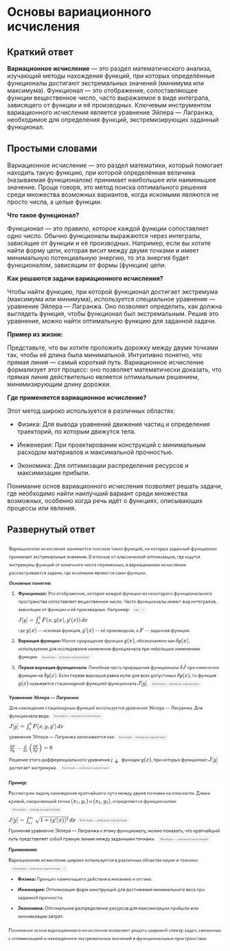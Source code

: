 # Основы вариационного исчисления

## Краткий ответ

**Вариационное исчисление** — это раздел математического анализа, изучающий методы нахождения функций, при которых определённые функционалы достигают экстремальных значений (минимума или максимума). Функционал — это отображение, сопоставляющее функции вещественное число, часто выражаемое в виде интеграла, зависящего от функции и её производных. Ключевым инструментом вариационного исчисления является уравнение Эйлера — Лагранжа, необходимое для определения функций, экстремизирующих заданный функционал. 

## Простыми словами

​Вариационное исчисление — это раздел математики, который помогает находить такую функцию, при которой определённая величина (называемая функционалом) принимает наибольшее или наименьшее значение. Проще говоря, это метод поиска оптимального решения среди множества возможных вариантов, когда искомыми являются не просто числа, а целые функции.​

**Что такое функционал?**

Функционал — это правило, которое каждой функции сопоставляет одно число. Обычно функционалы выражаются через интегралы, зависящие от функции и её производных. Например, если вы хотите найти форму цепи, которая висит между двумя точками и имеет минимальную потенциальную энергию, то эта энергия будет функционалом, зависящим от формы (функции) цепи.​

**Как решаются задачи вариационного исчисления?**

Чтобы найти функцию, при которой функционал достигает экстремума (максимума или минимума), используется специальное уравнение — уравнение Эйлера — Лагранжа. Оно позволяет определить, как должна выглядеть функция, чтобы функционал был экстремальным. Решив это уравнение, можно найти оптимальную функцию для заданной задачи.​

**Пример из жизни:**

Представьте, что вы хотите проложить дорожку между двумя точками так, чтобы её длина была минимальной. Интуитивно понятно, что прямая линия — самый короткий путь. Вариационное исчисление формализует этот процесс: оно позволяет математически доказать, что прямая линия действительно является оптимальным решением, минимизирующим длину дорожки.​

**Где применяется вариационное исчисление?**

Этот метод широко используется в различных областях:​

- Физика: Для вывода уравнений движения частиц и определения траекторий, по которым движутся тела.​

- Инженерия: При проектировании конструкций с минимальным расходом материалов и максимальной прочностью.​

- Экономика: Для оптимизации распределения ресурсов и максимизации прибыли.​

Понимание основ вариационного исчисления позволяет решать задачи, где необходимо найти наилучший вариант среди множества возможных, особенно когда речь идёт о функциях, описывающих процессы или явления.

## Развернутый ответ

![alt text](9.1.png)

![alt text](9.2.png)